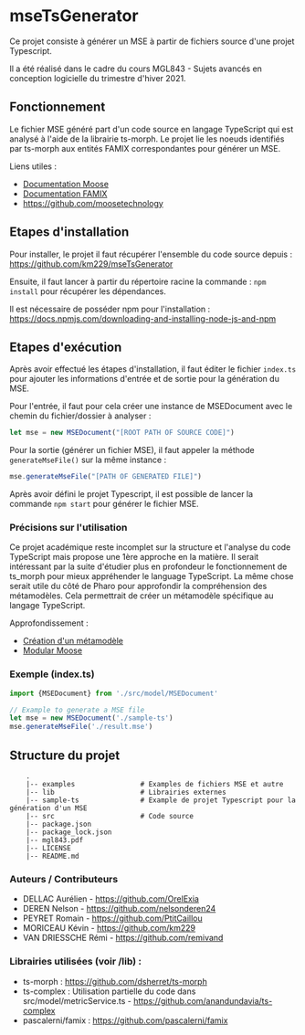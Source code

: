 
# mseTsGenerator

Ce projet consiste à générer un MSE à partir de fichiers source d'une projet Typescript.

Il a été réalisé dans le cadre du cours MGL843 - Sujets avancés en conception logicielle du trimestre d'hiver 2021. 

## Fonctionnement

Le fichier MSE généré part d'un code source en langage TypeScript qui est analysé à l'aide de la librairie ts-morph.
Le projet lie les noeuds identifiés par ts-morph aux entités FAMIX correspondantes pour générer un MSE.

Liens utiles :
* [Documentation Moose](https://modularmoose.org/moose-wiki/)
* [Documentation FAMIX](https://www.researchgate.net/publication/265428652_MSE_and_FAMIX_30_an_Interexchange_Format_and_Source_Code_Model_Family)
* https://github.com/moosetechnology

## Etapes d'installation

Pour installer, le projet il faut récupérer l'ensemble du code source depuis :
https://github.com/km229/mseTsGenerator

Ensuite, il faut lancer à partir du répertoire racine la commande : 
``
npm install
`` pour récupérer les dépendances.

Il est nécessaire de posséder npm pour l'installation :
https://docs.npmjs.com/downloading-and-installing-node-js-and-npm

## Etapes d'exécution

Après avoir effectué les étapes d'installation, il faut éditer le fichier `` index.ts `` pour ajouter les informations d'entrée et de sortie pour la génération du MSE.

Pour l'entrée, il faut pour cela créer une instance de MSEDocument avec le chemin du fichier/dossier à analyser :

```ts
let mse = new MSEDocument("[ROOT PATH OF SOURCE CODE]")
```

Pour la sortie (générer un fichier MSE), il faut appeler la méthode ``generateMseFile()`` sur la même instance :

```ts
mse.generateMseFile("[PATH OF GENERATED FILE]")
```

Après avoir défini le projet Typescript, il est possible de lancer la commande `` npm start `` pour générer le fichier MSE.

### Précisions sur l'utilisation

Ce projet académique reste incomplet sur la structure et l'analyse du code TypeScript mais propose une 1ère approche en la matière.
Il serait intéressant par la suite d'étudier plus en profondeur le fonctionnement de ts_morph pour mieux appréhender le language TypeScript.
La même chose serait utile du côté de Pharo pour approfondir la compréhension des métamodèles. Cela permettrait de créer un métamodèle spécifique au langage TypeScript.

Approfondissement :
* [Création d'un métamodèle](https://modularmoose.org/moose-wiki/Developers/CreateNewMetamodel.html)
* [Modular Moose](https://www.researchgate.net/publication/346143234_Modular_Moose_A_new_generation_software_reverse_engineering_environment)

### Exemple (index.ts)

```ts
import {MSEDocument} from './src/model/MSEDocument'

// Example to generate a MSE file
let mse = new MSEDocument('./sample-ts')
mse.generateMseFile('./result.mse')
```

## Structure du projet

```
    .
    |-- examples                # Examples de fichiers MSE et autre
    |-- lib                     # Librairies externes
    |-- sample-ts               # Example de projet Typescript pour la génération d'un MSE
    |-- src                     # Code source
    |-- package.json            
    |-- package_lock.json        
    |-- mgl843.pdf     
    |-- LICENSE                 
    |-- README.md
```

### Auteurs / Contributeurs
- DELLAC Aurélien - https://github.com/OrelExia
- DEREN Nelson - https://github.com/nelsonderen24
- PEYRET Romain - https://github.com/PtitCaillou
- MORICEAU Kévin - https://github.com/km229
- VAN DRIESSCHE Rémi - https://github.com/remivand

### Librairies utilisées (voir /lib) :
- ts-morph : https://github.com/dsherret/ts-morph
- ts-complex : Utilisation partielle du code dans src/model/metricService.ts - https://github.com/anandundavia/ts-complex
- pascalerni/famix : https://github.com/pascalerni/famix